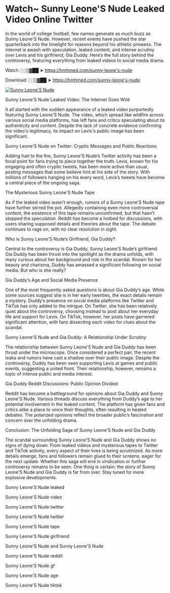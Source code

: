 # Watch~ Sunny Leone'S Nude Leaked Video Online Twitter

In the world of college football, few names generate as much buzz as Sunny Leone'S Nude. However, recent events have pushed the star quarterback into the limelight for reasons beyond his athletic prowess. The internet is awash with speculation, leaked content, and intense scrutiny over Levis and his girlfriend, Gia Duddy. Here’s the full story behind the controversy, featuring everything from leaked videos to social media drama.

Watch ░░▒▓██ ➤ https://hmhmed.com/sunny-leone's-nude

Download ░░▒▓██ ➤ https://hmhmed.com/sunny-leone's-nude

[![Sunny Leone'S Nude](https://i.imgur.com/dJHk4Zq.gif)](https://hmhmed.com/sunny-leone's-nude)

Sunny Leone'S Nude Leaked Video: The Internet Goes Wild

It all started with the sudden appearance of a leaked video purportedly featuring Sunny Leone'S Nude. The video, which spread like wildfire across various social media platforms, has left fans and critics speculating about its authenticity and content. Despite the lack of concrete evidence confirming the video's legitimacy, its impact on Levis's public image has been significant.

Sunny Leone'S Nude on Twitter: Cryptic Messages and Public Reactions

Adding fuel to the fire, Sunny Leone'S Nude’s Twitter activity has been a focal point for fans trying to piece together the truth. Levis, known for his engaging and often cryptic tweets, has been more active than usual, posting messages that some believe hint at his side of the story. With millions of followers hanging on his every word, Levis’s tweets have become a central piece of the ongoing saga.

The Mysterious Sunny Leone'S Nude Tape

As if the leaked video wasn’t enough, rumors of a Sunny Leone'S Nude tape have further stirred the pot. Allegedly containing even more controversial content, the existence of this tape remains unconfirmed, but that hasn’t stopped the speculation. Reddit has become a hotbed for discussions, with users sharing supposed details and theories about the tape. The debate continues to rage on, with no clear resolution in sight.

Who is Sunny Leone'S Nude’s Girlfriend, Gia Duddy?

Central to the controversy is Gia Duddy, Sunny Leone'S Nude’s girlfriend. Gia Duddy has been thrust into the spotlight as the drama unfolds, with many curious about her background and role in the scandal. Known for her beauty and charisma, Duddy has amassed a significant following on social media. But who is she really?

Gia Duddy’s Age and Social Media Presence

One of the most frequently asked questions is about Gia Duddy’s age. While some sources suggest she is in her early twenties, the exact details remain a mystery. Duddy’s presence on social media platforms like Twitter and TikTok has only added to the intrigue. On Twitter, she has been relatively quiet about the controversy, choosing instead to post about her everyday life and support for Levis. On TikTok, however, her posts have garnered significant attention, with fans dissecting each video for clues about the scandal.

Sunny Leone'S Nude and Gia Duddy: A Relationship Under Scrutiny

The relationship between Sunny Leone'S Nude and Gia Duddy has been thrust under the microscope. Once considered a perfect pair, the recent leaks and rumors have cast a shadow over their public image. Despite the controversy, Duddy has been seen supporting Levis at games and public events, suggesting a united front. Their relationship, however, remains a topic of intense public and media interest.

Gia Duddy Reddit Discussions: Public Opinion Divided

Reddit has become a battleground for opinions about Gia Duddy and Sunny Leone'S Nude. Various threads discuss everything from Duddy’s age to her potential involvement in the leaked content. The platform has given fans and critics alike a place to voice their thoughts, often resulting in heated debates. The polarized opinions reflect the broader public’s fascination and concern over the unfolding drama.

Conclusion: The Unfolding Saga of Sunny Leone'S Nude and Gia Duddy

The scandal surrounding Sunny Leone'S Nude and Gia Duddy shows no signs of dying down. From leaked videos and mysterious tapes to Twitter and TikTok activity, every aspect of their lives is being scrutinized. As more details emerge, fans and followers remain glued to their screens, eager for the next update. Whether this saga will end in vindication or further controversy remains to be seen. One thing is certain: the story of Sunny Leone'S Nude and Gia Duddy is far from over. Stay tuned for more explosive developments.

Sunny Leone'S Nude leaked

Sunny Leone'S Nude video

Sunny Leone'S Nude twitter

Sunny Leone'S Nude twitter

Sunny Leone'S Nude tape

Sunny Leone'S Nude girlfriend

Sunny Leone'S Nude and Sunny Leone'S Nude

Sunny Leone'S Nude reddit

Sunny Leone'S Nude gf

Sunny Leone'S Nude age

Sunny Leone'S Nude tiktok